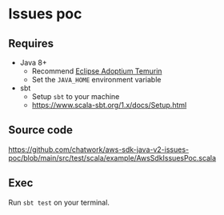 # Issues poc

## Requires

- Java 8+
    - Recommend [Eclipse Adoptium Temurin](https://adoptium.net/temurin/releases/)
    - Set the `JAVA_HOME` environment variable
- sbt
    - Setup `sbt` to your machine
    - https://www.scala-sbt.org/1.x/docs/Setup.html

## Source code

https://github.com/chatwork/aws-sdk-java-v2-issues-poc/blob/main/src/test/scala/example/AwsSdkIssuesPoc.scala

## Exec

Run `sbt test` on your terminal.
